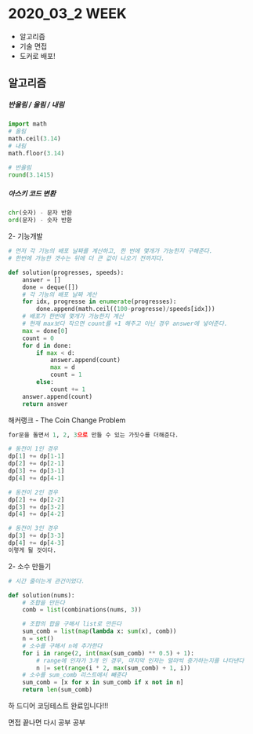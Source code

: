 # 2020_03_2 WEEK

- 알고리즘
- 기술 면접
- 도커로 배포!



## 알고리즘

##### 반올림 / 올림 / 내림

```python
import math
# 올림
math.ceil(3.14)
# 내림
math.floor(3.14)

# 반올림
round(3.1415)
```



##### 아스키 코드 변환

```python
chr(숫자) - 문자 반환
ord(문자) - 숫자 반환
```



2- 기능개발

```python
# 먼저 각 기능의 배포 날짜를 계산하고, 한 번에 몇개가 가능한지 구해준다.
# 한번에 가능한 갯수는 뒤에 더 큰 값이 나오기 전까지다.

def solution(progresses, speeds):
    answer = []
    done = deque([])
    # 각 기능의 배포 날짜 계산
    for idx, progresse in enumerate(progresses):
        done.append(math.ceil((100-progresse)/speeds[idx]))
    # 배포가 한번에 몇개가 가능한지 계산
    # 현재 max보다 작으면 count를 +1 해주고 아닌 경우 answer에 넣어준다.
    max = done[0]
    count = 0
    for d in done:
        if max < d:
            answer.append(count)
            max = d
            count = 1
        else:
            count += 1
    answer.append(count)
    return answer
```



해커랭크 - The Coin Change Problem

```python
for문을 돌면서 1, 2, 3으로 만들 수 있는 가짓수를 더해준다.

# 동전이 1인 경우
dp[1] += dp[1-1]
dp[2] += dp[2-1]
dp[3] += dp[3-1]
dp[4] += dp[4-1]

# 동전이 2인 경우
dp[2] += dp[2-2]
dp[3] += dp[3-2]
dp[4] += dp[4-2]

# 동전이 3인 경우
dp[3] += dp[3-3]
dp[4] += dp[4-3]
이렇게 될 것이다.
```



2- 소수 만들기

```python
# 시간 줄이는게 관건이었다.

def solution(nums):
    # 조합을 만든다
    comb = list(combinations(nums, 3))

    # 조합의 합을 구해서 list로 만든다
    sum_comb = list(map(lambda x: sum(x), comb))
    n = set()
    # 소수를 구해서 n에 추가한다
    for i in range(2, int(max(sum_comb) ** 0.5) + 1):
        # range에 인자가 3개 인 경우, 마지막 인자는 얼마씩 증가하는지를 나타낸다
        n |= set(range(i * 2, max(sum_comb) + 1, i))
    # 소수를 sum_comb 리스트에서 빼준다
    sum_comb = [x for x in sum_comb if x not in n]
    return len(sum_comb)
```



하 드디어 코딩테스트 완료입니다!!!

면접 끝나면 다시 공부 공부